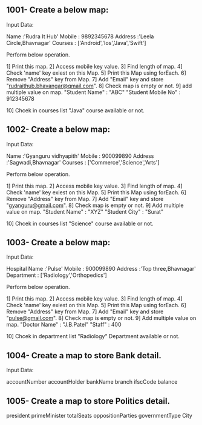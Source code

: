  ## 1001- Create a below map:

 Input Data:

Name :'Rudra It Hub'
Mobile : 9892345678
Address :'Leela Circle,Bhavnagar'
Courses : ['Android','Ios','Java','Swift']

Perform below operation.

1] Print this map.
2] Access mobile key value.
3] Find length of map.
4] Check 'name' key exiest on this Map.
5] Print this Map using forEach.
6] Remove "Address" key from Map.
7] Add "Email" key and store "rudraithub.bhavangar@gmail.com".
8] Check map is empty or not.
9] add multiple value on map.
 "Student Name" : "ABC"
 "Student Mobile No" : 912345678
 
10] Chcek in courses list "Java" course available or not.
 
 ## 1002- Create a below map:

 Input Data:

Name :'Gyanguru vidhyapith'
Mobile : 900099890
Address :'Sagwadi,Bhavnagar'
Courses : ['Commerce','Science','Arts']

Perform below operation.

1] Print this map.
2] Access mobile key value.
3] Find length of map.
4] Check 'name' key exiest on this Map.
5] Print this Map using forEach.
6] Remove "Address" key from Map.
7] Add "Email" key and store "gyanguru@gmail.com".
8] Check map is empty or not.
9] Add multiple value on map.
 "Student Name" : "XYZ"
 "Student City" : "Surat"
 
10] Chcek in courses list "Science" course available or not.
 
## 1003- Create a below map:

 Input Data:

Hospital Name :'Pulse'
Mobile : 900099890
Address :'Top three,Bhavnagar'
Department : ['Radiology','Orthopedics']

Perform below operation.

1] Print this map.
2] Access mobile key value.
3] Find length of map.
4] Check 'name' key exiest on this Map.
5] Print this Map using forEach.
6] Remove "Address" key from Map.
7] Add "Email" key and store "pulse@gmail.com".
8] Check map is empty or not.
9] Add multiple value on map.
 "Doctor Name" : "J.B.Patel"
 "Staff" : 400
 
10] Chcek in department list "Radiology" Department available or not.
 
## 1004- Create a map to store Bank detail.
 Input Data:

 accountNumber
 accountHolder
 bankName
 branch
 ifscCode
 balance


## 1005- Create a map to store Politics detail.

president
primeMinister
totalSeats
oppositionParties
governmentType
City

 


